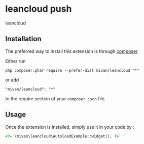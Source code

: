 leancloud push
==============
leancloud

Installation
------------

The preferred way to install this extension is through [composer](http://getcomposer.org/download/).

Either run

```
php composer.phar require --prefer-dist mivan/leancloud "*"
```

or add

```
"mivan/leancloud": "*"
```

to the require section of your `composer.json` file.


Usage
-----

Once the extension is installed, simply use it in your code by  :

```php
<?= \mivan\leancloud\AutoloadExample::widget(); ?>```